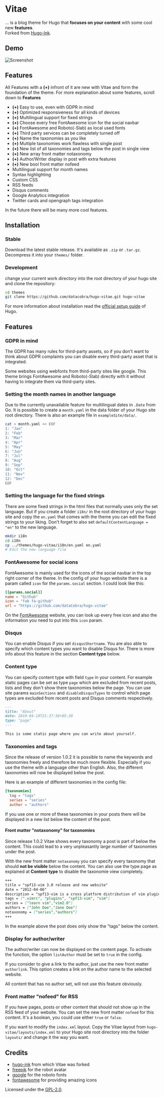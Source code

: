 # Vitae
... is a blog theme for Hugo that **focuses on your content** with some cool new **features**.  
Forked from  [Hugo-Ink](https://github.com/knadh/hugo-ink).

## Demo
![Screenshot](https://raw.githubusercontent.com/dataCobra/hugo-vitae/master/images/screenshot.png)

## Features

All Features with a **(+)** infront of it are new with Vitae and form the foundation of the theme.
For more explanation about some features, scroll down to **Features**

* **(+)** Easy to use, even with GDPR in mind
* **(+)** Optimized responsiveness for all kinds of devices
* **(+)** Multilingual support for fixed strings
* **(+)** Choose every free FontAwesome icon for the social navbar
* **(+)** FontAwesome and Roboto(-Slab) as local used fonts
* **(+)** Third party services can be completely turned off
* **(+)** Name the taxonomies as you like
* **(+)** Multiple taxonomies work flawless with single post
* **(+)** New list of all taxonomies and tags below the post in single view
* **(+)** New array front matter notaxonomy
* **(+)** Author/Writer display in post with extra features
* **(+)** New bool front matter nofeed
* Multilingual support for month names
* Syntax highlighting
* Custom CSS
* RSS feeds
* Disqus comments
* Google Analytics integration
* Twitter cards and opengraph tags integration

In the future there will be many more cool features.

## Installation

### Stable

Download the latest stable release. It's available as `.zip` or `.tar.gz`.
Decompress it into your `themes/` folder.

### Development

change your current work directory into the root directory of your hugo site 
and clone the repository:

```sh
cd themes
git clone https://github.com/datacobra/hugo-vitae.git hugo-vitae
```

For more information about installation read the
[official setup guide](https://gohugo.io/overview/installing/) of Hugo.

## Features

### GDPR in mind

The GDPR has many rules for third-party assets, so if you don't want to think
about GDPR complaints you can disable every third-party asset that is
integrated.

Some websites using webfonts from third-party sites like google. This theme
brings FontAwesome and Roboto(-Slab) directly with it without having to
integrate them via third-party sites.

### Setting the month names in another language

Due to the currently unavailable feature for multilingual dates in `.Date`
from Go. It is possible to create a `month.yaml` in the data folder of your
Hugo site root directory. There is also an example file in
`exampleSite/data/`.

```sh
cat > month.yaml << EOF
1: "Jan"
2: "Feb"
3: "Mar"
4: "Apr"
5: "May"
6: "Jun"
7: "Jul"
8: "Aug"
9: "Sep"
10: "Oct"
11: "Nov"
12: "Dec"
EOF
```

### Setting the language for the fixed strings

There are some fixed strings in the html files that normally uses only the set
language. But if you create a folder `i18n/` in the root directory of your
hugo site and copy the `en.yaml` that comes with the theme you can edit the
fixed strings to your liking. Don't forget to also set
`defaultContentLanguage = "en"` to the new language.

```sh
mkdir i18n
cd i18n
cp ../themes/hugo-vitae/i18n/en.yaml en.yaml
# Edit the new language file
```

### FontAwesome for social icons

FontAwesome is mainly used for the icons of the social navbar in the top right
corner of the theme. In the config of your hugo website there is a param
called `icon` for the `params.social` section. I could look like this:

```toml
[[params.social]]
name = "Github"
icon = "fab fa-github"
url = "https://github.com/dataCobra/hugo-vitae"
```

On the [FontAwesome](https://fontawesome.com) website, you can look up every
free icon and also the information you need to put into this `icon` param.

### Disqus

You can enable Disqus if you set `disqusShortname`. You are also able to
specify which content types you want to disable Disqus for. There is more info
about this feature in the section **Content type** below.

### Content type

You can specify content type with field `type` in your content. For example
static pages can be set as type `page` which are excluded from recent posts,
lists and they don't show there taxonomies below the page. You can use site
params `mainSections` and `disableDisqusTypes` to control which page types
are excluded from recent posts and Disqus comments respectively.

```md
---
title: "About"
date: 2019-04-19T21:37:58+05:30
type: "page"
---

This is some static page where you can write about yourself.
```

### Taxonomies and tags

Since the release of version 1.0.2 it is possible to name the keywords and 
taxonomies freely and therefore be much more flexible. Especially if you use the
theme with a language other than English. Also, the different taxonomies will
now be displayed below the post.

Here is an example of different taxonomies in the config file:
```toml
[taxonomies]
  tag = "tags"
  series = "series"
  author = "authors"
```

If you use one or more of these taxonomies in your posts there will be displayed
in a new list below the content of the post.

#### Front matter "notaxonomy" for taxonomies

Since release 1.0.2 Vitae shows every taxonomy a post is part of below the
content. This could lead to a very unpleasantly large number of taxonomies
under the post.

With the new front matter `notaxanomy` you can specify every taxonomy that
should **not be visible** below the content. You can also use the type page
as explained at **Content type** to disable the taxonomie view completely.

```md
+++
title = "spf13-vim 3.0 release and new website"
date = "2012-04-06"
description = "spf13-vim is a cross platform distribution of vim plugins and resources for Vim."
tags = [".vimrc", "plugins", "spf13-vim", "vim"]
series = ["learn vim","vim2.0"]
authors = ["John Doe","Jane Doe"]
notaxonomy = ["series","authors"]
+++
```

In the example above the post does only show the "tags" below the content.

### Display for author/writer

The author/writer can now be displayed on the content page. To activate the
function, the option `listAuthor` must be set to `true` in the config.

If you consider to give a link to the author, just use the new front matter
`authorlink`. This option creates a link on the author name to the selected
website.

All content that has no author set, will not use this feature obviously.

### Front matter "nofeed" for RSS

If you have pages, posts or other content that should not show up in the RSS
feed of your website. You can set the new front matter `nofeed` for this
content. It's a boolean, you could use either `true` or `false`.

If you want to modify the `index.xml` layout. Copy the Vitae layout from
`hugo-vitae/layouts/index.xml` to your Hugo site root directory into the
folder `layouts/` and change it the way you want.

## Credits

* [hugo-ink](https://github.com/knadh/hugo-ink) from which Vitae was forked
* [freepik](https://www.freepik.com) for the robot avatar
* [google](https://fonts.google.com/specimen/Roboto) for the roboto fonts
* [fontawesome](https://fontawesome.com) for providing amazing icons

Licensed under the [GPL-2.0](https://raw.githubusercontent.com/dataCobra/hugo-vitae/master/LICENSE.md).
